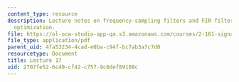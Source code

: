 ```yaml
---
content_type: resource
description: Lecture notes on frequency-sampling filters and FIR filter design using
  optimization.
file: https://ol-ocw-studio-app-qa.s3.amazonaws.com/courses/2-161-signal-processing-continuous-and-discrete-fall-2008/2707fe526c49cf42c7579c0def89108c_lecture_17.pdf
file_type: application/pdf
parent_uid: 4fa53234-4cad-e0ba-c94f-bc7ab3a7c7d0
resourcetype: Document
title: Lecture 17
uid: 2707fe52-6c49-cf42-c757-9c0def89108c
---
```


